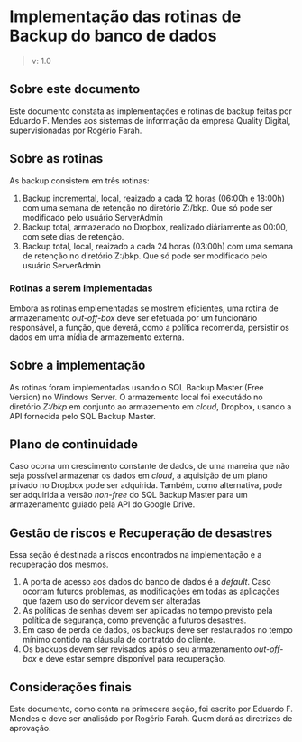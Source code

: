 # Implementação das rotinas de Backup do banco de dados
> v: 1.0

## Sobre este documento

Este documento constata as implementações e rotinas de backup feitas por Eduardo F. Mendes aos sistemas de informação da empresa Quality Digital, supervisionadas por Rogério Farah.

## Sobre as rotinas

As backup consistem em três rotinas:

1. Backup incremental, local, reaizado a cada 12 horas (06:00h e 18:00h) com uma semana de retenção no diretório Z:/bkp. Que só pode ser modificado pelo usuário ServerAdmin
2. Backup total, armazenado no Dropbox, realizado diáriamente as 00:00, com sete dias de retenção.
3. Backup total, local, reaizado a cada 24 horas (03:00h) com uma semana de retenção no diretório Z:/bkp. Que só pode ser modificado pelo usuário ServerAdmin

### Rotinas a serem implementadas

Embora as rotinas emplementadas se mostrem eficientes, uma rotina de armazenamento *out-off-box* deve ser efetuada por um funcionário responsável, a função, que deverá, como a política recomenda, persistir os dados em uma mídia de armazemento externa.

## Sobre a implementação

As rotinas foram implementadas usando o SQL Backup Master (Free Version) no Windows Server. O armazemento local foi executádo no diretório *Z:/bkp* em conjunto ao armazemento em *cloud*, Dropbox, usando a API fornecida pelo SQL Backup Master.

## Plano de continuidade

Caso ocorra um crescimento constante de dados, de uma maneira que não seja possível armazenar os dados em *cloud*, a aquisição de um plano privado no Dropbox pode ser adquirida. Também, como alternativa, pode ser adquirida a versão *non-free* do SQL Backup Master para um armazenamento guiado pela API do Google Drive.

## Gestão de riscos e Recuperação de desastres

Essa seção é destinada a riscos encontrados na implementação e a recuperação dos mesmos.

1. A porta de acesso aos dados do banco de dados é a *default*. Caso ocorram futuros problemas, as modificações em todas as aplicações que fazem uso do servidor devem ser alteradas
2. As políticas de senhas devem ser aplicadas no tempo previsto pela política de segurança, como prevenção a futuros desastres.
3. Em caso de perda de dados, os backups deve ser restaurados no tempo mínimo contido na cláusula de contratdo do cliente.
4. Os backups devem ser revisados após o seu armazenamento *out-off-box* e deve estar sempre disponível para recuperação.

      
## Considerações finais

Este documento, como conta na primecera seção, foi escrito por Eduardo F. Mendes e deve ser analisádo por Rogério Farah. Quem dará as diretrizes de aprovação.
